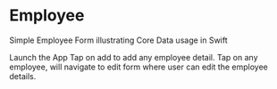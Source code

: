 # Employee
Simple Employee Form illustrating Core Data usage in Swift

Launch the App
Tap on add to add any employee detail.
Tap on any employee, will navigate to edit form where user can edit the employee details.
